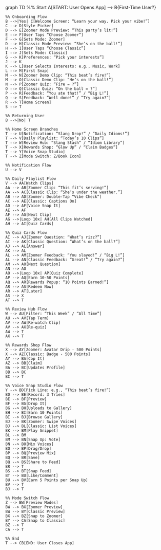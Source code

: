 graph TD
    %% Start
    A[START: User Opens App] --> B{First-Time User?}
    
    %% Onboarding Flow
    B -->|Yes| C[Welcome Screen: “Learn your way. Pick your vibe!”]
    C --> D[Style Picker]
    D --> E[Zoomer Mode Preview: “This party’s lit!”]
    E --> F[User Taps “Choose Zoomer”]
    F --> G[Sets Mode: Zoomer]
    D --> H[Classic Mode Preview: “She’s on the ball!”]
    H --> I[User Taps “Choose Classic”]
    I --> J[Sets Mode: Classic]
    G --> K[Preferences: “Pick your interests”]
    J --> K
    K --> L[User Selects Interests: e.g., Music, Work]
    L --> M[First Snap]
    M --> N[Zoomer Demo Clip: “This beat’s fire!”]
    M --> O[Classic Demo Clip: “He’s on the ball!”]
    N --> P[Zoomer Quiz: “Fire = ?”]
    O --> Q[Classic Quiz: “On the ball = ?”]
    P --> R[Feedback: “You ate that!” / “Big L!”]
    Q --> S[Feedback: “Well done!” / “Try again?”]
    R --> T[Home Screen]
    S --> T
    
    %% Returning User
    B -->|No| T
    
    %% Home Screen Branches
    T --> U[Notification: “Slang Drop!” / “Daily Idioms!”]
    T --> V[Daily Playlist: “Today’s 10 Clips”]
    T --> W[Review Hub: “Slang Stash” / “Idiom Library”]
    T --> X[Rewards Shop: “Glow Up” / “Claim Badges”]
    T --> Y[Voice Snap Studio]
    T --> Z[Mode Switch: Z/Book Icon]
    
    %% Notification Flow
    U --> V
    
    %% Daily Playlist Flow
    V --> AA[Watch Clips]
    AA --> AB[Zoomer Clip: “This fit’s serving!”]
    AA --> AC[Classic Clip: “She’s under the weather.”]
    AB --> AD[Zoomer: Double-Tap “Vibe Check”]
    AC --> AE[Classic: Captions On]
    AD --> AF[Voice Snap It]
    AE --> AF
    AF --> AG[Next Clip]
    AG -->|Loop 10x| AH[All Clips Watched]
    AH --> AI[Quiz Cards]
    
    %% Quiz Cards Flow
    AI --> AJ[Zoomer Question: “What’s rizz?”]
    AI --> AK[Classic Question: “What’s on the ball?”]
    AJ --> AL[Answer]
    AK --> AL
    AL --> AM[Zoomer Feedback: “You slayed!” / “Big L!”]
    AL --> AN[Classic Feedback: “Great!” / “Try again?”]
    AM --> AO[Next Question]
    AN --> AO
    AO -->|Loop 10x| AP[Quiz Complete]
    AP --> AQ[Earn 10-50 Points]
    AQ --> AR[Rewards Popup: “10 Points Earned!”]
    AR --> AS[Redeem Now]
    AR --> AT[Later]
    AS --> X
    AT --> T
    
    %% Review Hub Flow
    W --> AU[Filter: “This Week” / “All Time”]
    AU --> AV[Tap Term]
    AV --> AW[Re-watch Clip]
    AV --> AX[Re-quiz]
    AW --> T
    AX --> T
    
    %% Rewards Shop Flow
    X --> AY[Zoomer: Avatar Drip - 500 Points]
    X --> AZ[Classic: Badge - 500 Points]
    AY --> BA[Cop It]
    AZ --> BB[Claim]
    BA --> BC[Updates Profile]
    BB --> BC
    BC --> T
    
    %% Voice Snap Studio Flow
    Y --> BD[Pick Line: e.g., “This beat’s fire!”]
    BD --> BE[Record: 3 Tries]
    BE --> BF[Preview]
    BF --> BG[Drop It]
    BG --> BH[Uploads to Gallery]
    BH --> BI[Earn 10 Points]
    BI --> BJ[Browse Gallery]
    BJ --> BK[Zoomer: Swipe Voices]
    BJ --> BL[Classic: List Voices]
    BK --> BM[Play Snippet]
    BL --> BM
    BM --> BN[Snap Up: Vote]
    BN --> BO[Mix Voices]
    BO --> BP[Drag/Drop]
    BP --> BQ[Preview Mix]
    BQ --> BR[Save]
    BQ --> BS[Share to Feed]
    BR --> T
    BS --> BT[Snap Feed]
    BT --> BU[Like/Comment]
    BU --> BV[Earn 5 Points per Snap Up]
    BV --> T
    BJ --> T
    
    %% Mode Switch Flow
    Z --> BW[Preview Modes]
    BW --> BX[Zoomer Preview]
    BW --> BY[Classic Preview]
    BX --> BZ[Snap to Zoomer]
    BY --> CA[Snap to Classic]
    BZ --> T
    CA --> T
    
    %% End
    T --> CB[END: User Closes App]